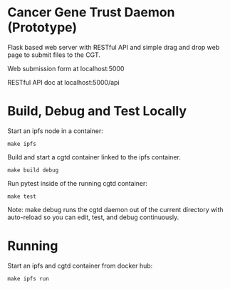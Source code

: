 # Cancer Gene Trust Daemon (Prototype)

Flask based web server with RESTful API and simple drag and drop
web page to submit files to the CGT.

Web submission form at localhost:5000

RESTful API doc at localhost:5000/api

# Build, Debug and Test Locally

Start an ipfs node in a container:

    make ipfs

Build and start a cgtd container linked to the ipfs
container.

    make build debug

Run pytest inside of the running cgtd container:

    make test

Note: make debug runs the cgtd daemon out of the current
directory with auto-reload so you can edit, test, and debug
continuously.

# Running

Start an ipfs and cgtd container from docker hub:

    make ipfs run

